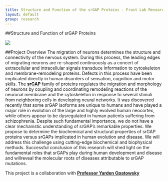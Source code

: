 ```yaml
---
title: Structure and Function of the srGAP Proteins - Frost Lab Research
layout: default
group: research
---
```


##Structure and Function of srGAP Proteins

<img class="responsive-img" src="{{site.baseurl}}/static/img/research/bsf.jpg"/>

##Project Overview
The migration of neurons determines the structure and connectivity of the nervous system. During this process, the leading edges of migrating neurons are re-shaped continuously as a concert of extracellular and intracellular signals transduce information to cytoskeleton and membrane-remodeling proteins. Defects in this process have been implicated directly in human disorders of sensation, cognition and motor skills.  The **[srGAP](http://www.ncbi.nlm.nih.gov/pubmed/19737524)** family of proteins regulates the migration and morphology of neurons by coupling and coordinating remodeling reactions of the neuronal membrane and the cytoskeleton in response to several stimuli from neighboring cells in developing neural networks. It was discovered recently that some srGAP isoforms are unique to humans and have played a major role in evolution of the large and highly evolved human neocortex, while others appear to be dysregulated in human patients suffering from schizophrenia. Despite such fundamental importance, we do not have a clear mechanistic understanding of srGAP’s remarkable properties. We propose to determine the biochemical and structural properties of srGAP proteins versus srGAPs implicated in human evolution and disease. We will address this challenge using cutting-edge biochemical and biophysical methods. Successful conclusion of this research will shed light on the fundamental roles that srGAPs play during human development and disease and willreveal the molecular roots of diseases attributable to srGAP mutations.

This project is a collaboration with **[Professor Yarden Opatowsky](http://research.biu.ac.il/content/dr-opatowskys-lab)**
